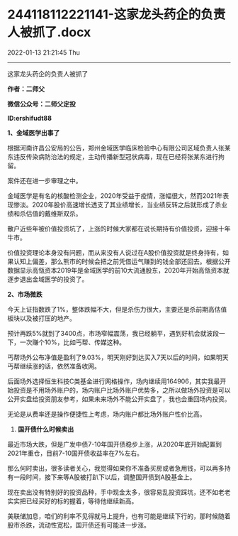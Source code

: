 # 244118112221141-这家龙头药企的负责人被抓了.docx

2022-01-13 21:21:45 Thu

----

这家龙头药企的负责人被抓了

__作者：二师父__

__微信公众号：二师父定投__

__ID:ershifudt88__

__1、金域医学出事了__

根据河南许昌公安局的公告，郑州金域医学临床检验中心有限公司区域负责人张某东违反传染病防治法的规定，主动传播新型冠状病毒，现在已经将张某东进行拘留。

案件还在进一步审理之中。

金域医学是有名的核酸检测企业，2020年受益于疫情，涨幅很大，然而2021年表现惨淡。2020年股价高速增长透支了其业绩增长，当业绩反转之后就形成了杀业绩和杀估值的戴维斯双杀。

散户近些年被价值投资坑了，上涨的时候大家都在说长期持有价值投资，迎接十年牛市。

价值投资理论本身没有问题，而从来没有人说过在A股价值投资就是终身持有，如果认知上偏差，那么熊市的时候会把之前凭借运气赚到的钱全部还回去。根据公开数据显示高瓴资本2019年是金域医学的前10大流通股东，2020年开始高瓴资本就逐步退出金域医学的投资了。

__2、市场微跌__

今天上证指数跌了1%，整体跌幅不大，但是杀伤力很大，主要还是杀前期高估值板块以及被打压的地产。

预计再跌5%就到了3400点，市场窄幅震荡，我已经躺平，遇到好机会就波段一下，一次赚个10%，比如丐帮、传媒这种。

丐帮场外公布净值是盈利了9\.03%，明天刚好到达买入7天以后的时间，如果明天丐帮继续涨的话，依然准备收网。

后面场外选择恒生科技C类基金进行网格操作，场内继续用164906，其实我最开始投资是不用场外账户的，场内账户比场外账户优势多，之所以做场外投资是可以公开实盘给投资朋友参考，如果未来场外不能公开实盘了，我也会重回场内投资。

无论是从费率还是操作便捷性上考虑，场内账户都比场外账户性价比高。

1. __国开债什么时候卖出__

最近市场大跌，但是广发中债7\-10年国开债稳步上涨，从2020年底开始配置到2021年重仓，目前7\-10国开债收益率在7%左右。

那么何时卖出，很多读者关心，我觉得如果你不准备买房或者急用钱，可以再多持有一段时间，接下来等A股被打趴下以后，调整国开债到A股基金上。

现在卖出没有特别好的投资品种，手中现金太多，很容易乱投资踩坑，还不如老老实实把已经买好的标的握着，等待他继续新高。

美联储加息，咱们的利率不见得就马上提升，也有可能是继续下行的，那时候随着股市杀跌，流动性宽松，国开债还有可能进一步涨。

